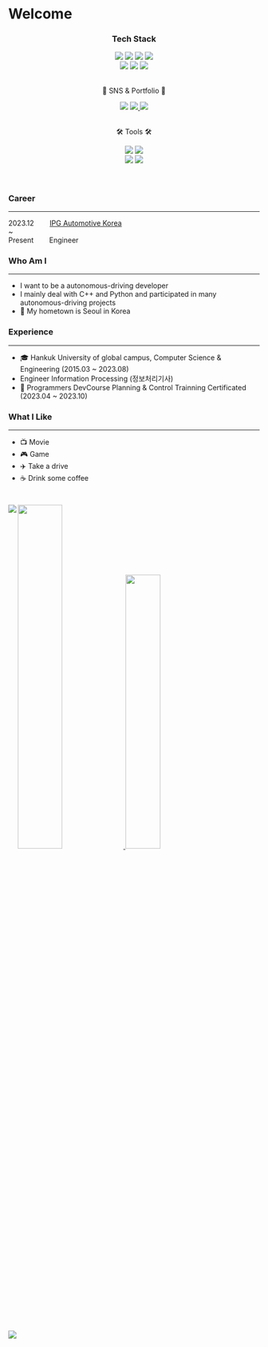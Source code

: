 
# Welcome

</div>
<div align=center>
  <h3> Tech Stack </h3>
  <img src="https://img.shields.io/badge/ROS-22314E?style=flat&logo=ROS&logoColor=white" />
<img src="https://img.shields.io/badge/Ubuntu-E95420?style=flat&logo=Ubuntu&logoColor=white" />
<img src="https://img.shields.io/badge/OpenCV-5C3EE8?style=flat&logo=OpenCV&logoColor=white" />
<img src="https://img.shields.io/badge/SLAM-42A5F5?style=flat" />
<div align="center">
  <img src="https://img.shields.io/badge/C-EF5C55?style=flat&logo=C&logoColor=white" />
  <img src="https://img.shields.io/badge/C++-37814A?style=flat&logo=Celery&logoColor=white" />
	<img src="https://img.shields.io/badge/Python-3776AB?style=flat&logo=Python&logoColor=white" />
</div><br>
	<p>🎨 SNS & Portfolio 🎨</p>
</div>

<div align="center">
    <img src=https://hits.seeyoufarm.com/api/count/incr/badge.svg?url=https%3A%2F%2Fgithub.com%2Fgks970113-woo%2Fhit-counter&count_bg=%2332C6CA&title_bg=%234F83CE&icon=awesomelists.svg&icon_color=%23000000&title=VISIT&edge_flat=false)](https://hits.seeyoufarm.com)/>
<a href="mailto:onerainj@gmail.com">
    <img src="https://img.shields.io/badge/Gmail-D14836?style=flat&logo=Gmail&logoColor=white" />
</a>
<a href="https://velog.io/@gks970113-woo">
    <img src="https://img.shields.io/badge/Tech%20Blog-555263?style=flat&logo=Blogger&logoColor=white" />
</a><br>
<br>
</div>
<div align=center>
	<p>🛠 Tools 🛠</p>
</div>

<div align=center>
	<img src="https://img.shields.io/badge/Visual%20Studio%20Code-007ACC?style=flat&logo=VisualStudioCode&logoColor=white" />
	<img src="https://img.shields.io/badge/Slack-4A154B?style=flat&logo=Slack&logoColor=white" />
	<br>
	<img src="https://img.shields.io/badge/GitHub-181717?style=flat&logo=GitHub&logoColor=white" />
  <img src="https://img.shields.io/badge/Notion-000000?style=flat&logo=Notion&logoColor=white" />
</div>
<br>

#

### Career
---
2023.12&nbsp;&nbsp;&nbsp;&nbsp;&nbsp;&nbsp;&nbsp;&nbsp;[IPG Automotive Korea](https://ipg-automotive.com/en/)
<br>~
<br>
Present&nbsp;&nbsp;&nbsp;&nbsp;&nbsp;&nbsp;&nbsp;&nbsp;Engineer

### Who Am I
---

- I want to be a autonomous-driving developer
- I mainly deal with C++ and Python and participated in many autonomous-driving projects
- 🚅 My hometown is Seoul in Korea

### Experience
---

- 🎓 Hankuk University of global campus, Computer Science & Engineering (2015.03 ~ 2023.08)
- Engineer Information Processing (정보처리기사)
- 🚗 Programmers DevCourse Planning & Control Trainning Certificated (2023.04 ~ 2023.10)

### What I Like
---

- 📺 Movie
- 🎮 Game
- ✈️ Take a drive
- ☕ Drink some coffee

#

<a href="s">
  <img src="https://github-readme-stats.vercel.app/api?username=gks970113-woo&theme=tokyonight&show_icons=true" width="42%" />
</a>
<a href="s">
  <img src="https://github-readme-stats.vercel.app/api/top-langs/?username=gks970113-woo&exclude_repo=gks970113-woo.github.io&layout=compact&theme=tokyonight" width="37.5%" />
</a>

<img align='left' src="http://mazassumnida.wtf/api/v2/generate_badge?boj=gks970113">

<a href="https://opgc.me/#/users/gks970113-woo" target="_blank"><img src="https://api.opgc.me/githubs/users/gks970113-woo/tag/?theme=basic" /></a>
